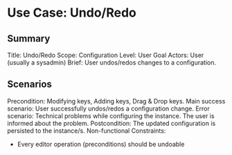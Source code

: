 # Use Case: Undo/Redo

## Summary

Title: Undo/Redo
Scope: Configuration
Level: User Goal
Actors: User (usually a sysadmin)
Brief: User undos/redos changes to a configuration.

## Scenarios

Precondition: Modifying keys, Adding keys, Drag & Drop keys.
Main success scenario: User successfully undos/redos a configuration change.
Error scenario: Technical problems while configuring the instance. The user is
  informed about the problem.
Postcondition: The updated configuration is persisted to the instance/s.
Non-functional Constraints:
  - Every editor operation (preconditions) should be undoable
